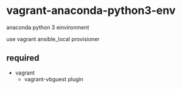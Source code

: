# vagrant-anaconda-python3-env

anaconda python 3 einvironment

use vagrant ansible\_local provisioner

## required

- vagrant
  - vagrant-vbguest plugin
